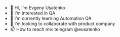 - 👋 Hi, I’m Evgeny Usatenko
- 👀 I’m interested in QA
- 🌱 I’m currently learning Automation QA
- 💞️ I’m looking to collaborate with product company
- 📫 How to reach me: telegram @eusatenko

<!---
eusatenko/eusatenko is a ✨ special ✨ repository because its `README.md` (this file) appears on your GitHub profile.
You can click the Preview link to take a look at your changes.
--->
